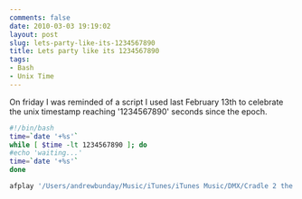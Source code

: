 ```yaml
---
comments: false
date: 2010-03-03 19:19:02
layout: post
slug: lets-party-like-its-1234567890
title: Lets party like its 1234567890
tags:
- Bash
- Unix Time
---
```


On friday I was reminded of a script I used last February 13th to celebrate the
unix timestamp reaching '1234567890' seconds since the epoch.

````bash
#!/bin/bash
time=`date '+%s'`
while [ $time -lt 1234567890 ]; do
#echo 'waiting...'
time=`date '+%s'`
done

afplay '/Users/andrewbunday/Music/iTunes/iTunes Music/DMX/Cradle 2 the Grave/01 X Gonna Give It to Ya.mp3'
````

